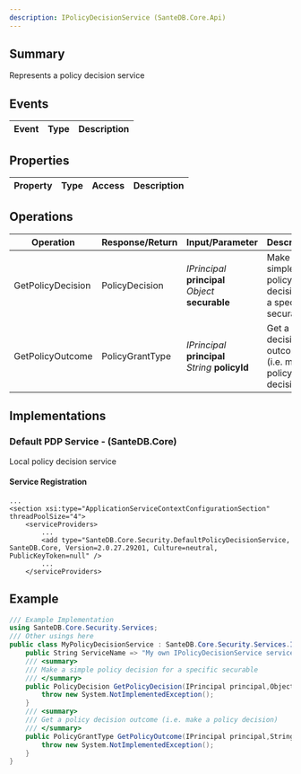 ```yaml
---
description: IPolicyDecisionService (SanteDB.Core.Api)
---
```


## Summary
Represents a policy decision service

## Events

|Event|Type|Description|
|-|-|-|

## Properties

|Property|Type|Access|Description|
|-|-|-|-|

## Operations

|Operation|Response/Return|Input/Parameter|Description|
|-|-|-|-|
|GetPolicyDecision|PolicyDecision|*IPrincipal* **principal**<br/>*Object* **securable**|Make a simple policy decision for a specific securable|
|GetPolicyOutcome|PolicyGrantType|*IPrincipal* **principal**<br/>*String* **policyId**|Get a policy decision outcome (i.e. make a policy decision)|

## Implementations


### Default PDP Service - (SanteDB.Core)
Local policy decision service

#### Service Registration
```markup
...
<section xsi:type="ApplicationServiceContextConfigurationSection" threadPoolSize="4">
	<serviceProviders>
		...
		<add type="SanteDB.Core.Security.DefaultPolicyDecisionService, SanteDB.Core, Version=2.0.27.29201, Culture=neutral, PublicKeyToken=null" />
		...
	</serviceProviders>
```
## Example
```csharp
/// Example Implementation
using SanteDB.Core.Security.Services;
/// Other usings here
public class MyPolicyDecisionService : SanteDB.Core.Security.Services.IPolicyDecisionService { 
	public String ServiceName => "My own IPolicyDecisionService service";
	/// <summary>
	/// Make a simple policy decision for a specific securable
	/// </summary>
	public PolicyDecision GetPolicyDecision(IPrincipal principal,Object securable){
		throw new System.NotImplementedException();
	}
	/// <summary>
	/// Get a policy decision outcome (i.e. make a policy decision)
	/// </summary>
	public PolicyGrantType GetPolicyOutcome(IPrincipal principal,String policyId){
		throw new System.NotImplementedException();
	}
}
```
